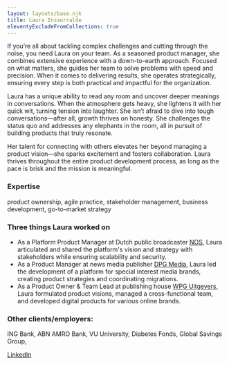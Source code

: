 ```yaml
---
layout: layouts/base.njk
title: Laura Inzaurralde
eleventyExcludeFromCollections: true
---
```


If you’re all about tackling complex challenges and cutting through the noise, you need Laura on your team. As a seasoned product manager, she combines extensive experience with a down-to-earth approach. Focused on what matters, she guides her team to solve problems with speed and precision. When it comes to delivering results, she operates strategically, ensuring every step is both practical and impactful for the organization.

Laura has a unique ability to read any room and uncover deeper meanings in conversations. When the atmosphere gets heavy, she lightens it with her quick wit, turning tension into laughter. She isn’t afraid to dive into tough conversations—after all, growth thrives on honesty. She challenges the status quo and addresses any elephants in the room, all in pursuit of building products that truly resonate.

Her talent for connecting with others elevates her beyond managing a product vision—she sparks excitement and fosters collaboration. Laura thrives throughout the entire product development process, as long as the pace is brisk and the mission is meaningful.

### Expertise
product ownership, agile practice, stakeholder management, business development, go-to-market strategy

### Three things Laura worked on
* As a Platform Product Manager at Dutch public broadcaster [NOS](https://nos.nl), Laura articulated and shared the platform's vision and strategy with stakeholders while ensuring scalability and security.
* As a Product Manager at news media publisher [DPG Media](https://www.dpgmediagroup.com/en-NL), Laura led the development of a platform for special interest media brands, creating product strategies and coordinating migrations.
* As a Product Owner & Team Lead at publishing house [WPG Uitgevers](https://www.wpg.nl), Laura formulated product visions, managed a cross-functional team, and developed digital products for various online brands.

### Other clients/employers:
ING Bank, ABN AMRO Bank, VU University, Diabetes Fonds, Global Savings Group,  

[LinkedIn](https://www.linkedin.com/in/laurainzaurralde/)


